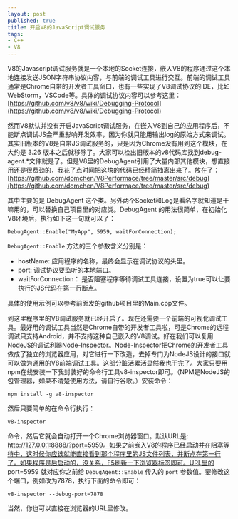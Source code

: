 ```yaml
---
layout: post
published: true
title: 开启V8的JavaScript调试服务
tags:
- C++
- V8
---
```

V8的Javascript调试服务就是一个本地的Socket连接，嵌入V8的程序通过这个本地连接发送JSON字符串协议内容，与前端的调试工具进行交互。前端的调试工具通常是Chrome自带的开发者工具窗口，也有一些实现了V8调试协议的IDE，比如WebStorm，VSCode等。具体的调试协议内容可以参考这里：[https://github.com/v8/v8/wiki/Debugging-Protocol](https://github.com/v8/v8/wiki/Debugging-Protocol)

然而V8默认并没有开启JavaScript调试服务，在嵌入V8到自己的应用程序后，不能断点调试JS会严重影响开发效率，因为你就只能用输出log的原始方式来调试。其实旧版本的V8是自带JS调试服务的，只是因为Chrome没有用到这个模块，在大约是 3.26 版本之后就移除了。大家可以检出旧版本的v8代码库找到debug-agent.*文件就是了。但是V8里的DebugAgent引用了大量内部其他模块，想直接用还是很费劲的，我花了点时间把这块的代码已经精简抽离出来了。放在了：[https://github.com/domchen/V8Performace/tree/master/src/debug](https://github.com/domchen/V8Performace/tree/master/src/debug)

其中主要的是 DebugAgent 这个类。另外两个Socket和Log是看名字就知道是干嘛用的，可以替换自己项目里的对应类。DebugAgent 的用法很简单，在初始化V8环境后，执行如下这一句就可以了：

```
DebugAgent::Enable("MyApp", 5959, waitForConnection);
```
`DebugAgent::Enable` 方法的三个参数含义分别是：

- hostName: 应用程序的名称，最终会显示在调试协议的头里。
- port: 调试协议要监听的本地端口。
- waitForConnection： 是否阻塞程序等待调试工具连接，设置为true可以让要执行的JS代码在第一行断点。

具体的使用示例可以参考前面发的github项目里的Main.cpp文件。

到这里程序里的V8调试服务就已经开启了。现在还需要一个前端的可视化调试工具。最好用的调试工具当然是Chrome自带的开发者工具啦，可是Chrome的远程调试只支持Android，并不支持这种自己嵌入的V8调试。好在我们可以复用NodeJS的调试利器Node-Inspector。Node-Inspector把Chrome的开发者工具做成了独立的浏览器应用，对它进行一下改造，去掉专门为NodeJS设计的接口就可以做为通用的V8前端调试工具。这部分脏活累活显然我也干完了。大家只要用npm在线安装一下我封装好的命令行工具v8-inspector即可。（NPM是NodeJS的包管理器，如果不清楚使用方法，请自行谷歌。）安装命令：

```
npm install -g v8-inspector
```
然后只要简单的在命令行执行：

```
v8-inspector
```
命令，然后它就会自动打开一个Chrome浏览器窗口。默认URL是: http://127.0.0.1:8888/?port=5959。如果之前嵌入V8的程序已经启动并在阻塞等待中，这时候你应该就能直接看到那个程序里的JS文件列表，并断点在第一行了。如果程序是后启动的，没关系，F5刷新一下浏览器标签即可。URL里的 port=5959 就对应你之前给 `DebugAgent::Enable` 传入的 `port` 参数值。要修改这个端口，例如改为7878，执行下面的命令即可：

```
v8-inspector --debug-port=7878
```
当然，你也可以直接在浏览器的URL里修改。
